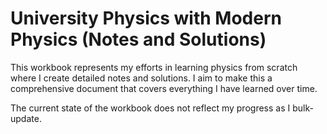 # University Physics with Modern Physics (Notes and Solutions)

This workbook represents my efforts in learning physics from scratch where I create detailed notes and solutions. I aim to make this a comprehensive document that covers everything I have learned over time.

The current state of the workbook does not reflect my progress as I bulk-update.
